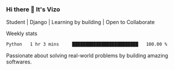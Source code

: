 ### Hi there 👋 It's Vizo

Student | Django | Learning by building | Open to Collaborate

Weekly stats
<!--START_SECTION:waka-->

```txt
Python   1 hr 3 mins     █████████████████████████   100.00 %
```

<!--END_SECTION:waka-->


Passionate about solving real-world problems by building amazing softwares.
